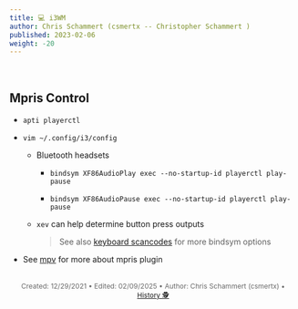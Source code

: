 ```yaml
---
title: 💻 i3WM
author: Chris Schammert (csmertx -- Christopher Schammert )
published: 2023-02-06
weight: -20
---
```


<!-- The content of this website was written by Christopher Schammert aka Chris Schammert -->

<br />

## Mpris Control

- ```apti playerctl```

- ```vim ~/.config/i3/config```
    
    - Bluetooth headsets
    
        - ```bindsym XF86AudioPlay exec --no-startup-id playerctl play-pause```
    
        - ```bindsym XF86AudioPause exec --no-startup-id playerctl play-pause```
    
    - ```xev``` can help determine button press outputs
    
        > See also [keyboard scancodes](/Linux/Devices/keyboard_scancodes) for more bindsym options

- See [mpv](/Linux/Software/mpv) for more about mpris plugin

<br />

<div style="text-align: center; font-size:12px; color:dimgray">
    Created: 12/29/2021 • Edited: 02/09/2025 • Author: Chris Schammert (csmertx) • 
    <a href="https://github.com/csmertx/csmertx.github.io/commits/main/content/Linux/WM/i3wm.md" 
       title="Github.com | csmertx \ csmertx.github.io \ commits \ main \ content \ Linux \ WM \ i3WM">
       History 🕵️
    </a>
</div>